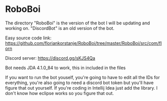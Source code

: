 # RoboBoi
The directory "RoboBoi" is the version of the bot I will be updating and working on. "DiscordBot" is an old version of the bot.

Easy source code link: https://github.com/floriankorstanje/RoboBoi/tree/master/RoboBoi/src/com/florn

Discord server: https://discord.gg/sKJS4Qa

Bot needs JDA 4.1.0_84 to work, this in included in the files

If you want to run the bot youself, you're going to have to edit all the IDs for everything, you're also going to need a discord bot token but you'll have figure that out yourself. If you're coding in Intellij Idea just add the library. I don't know how eclipse works so you figure that out.
